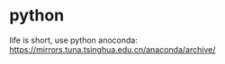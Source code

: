 # python
life is short, use python
anoconda: https://mirrors.tuna.tsinghua.edu.cn/anaconda/archive/
